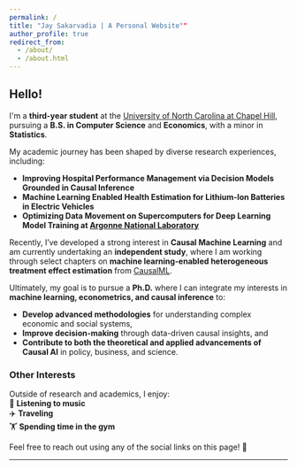```yaml
---
permalink: /
title: "Jay Sakarvadia | A Personal Website""
author_profile: true
redirect_from: 
  - /about/
  - /about.html
---
```

## **Hello!**  

I'm a **third-year student** at the [University of North Carolina at Chapel Hill](https://www.unc.edu/), pursuing a **B.S. in Computer Science** and **Economics**, with a minor in **Statistics**.  

My academic journey has been shaped by diverse research experiences, including:  
- **Improving Hospital Performance Management via Decision Models Grounded in Causal Inference**  
- **Machine Learning Enabled Health Estimation for Lithium-Ion Batteries in Electric Vehicles**  
- **Optimizing Data Movement on Supercomputers for Deep Learning Model Training at [Argonne National Laboratory](https://www.anl.gov/)**  

Recently, I’ve developed a strong interest in **Causal Machine Learning** and am currently undertaking an **independent study**, where I am working through select chapters on **machine learning-enabled heterogeneous treatment effect estimation** from [CausalML](https://causalml-book.org/).  

Ultimately, my goal is to pursue a **Ph.D.** where I can integrate my interests in **machine learning, econometrics, and causal inference** to:  
- **Develop advanced methodologies** for understanding complex economic and social systems,  
- **Improve decision-making** through data-driven causal insights, and  
- **Contribute to both the theoretical and applied advancements of Causal AI** in policy, business, and science.  

### **Other Interests**  
Outside of research and academics, I enjoy:  
🎵 **Listening to music**  
✈️ **Traveling**  
🏋️ **Spending time in the gym**  

Feel free to reach out using any of the social links on this page! 🚀  

---